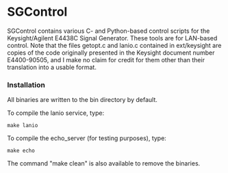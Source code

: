 # SGControl

SGControl contains various C- and Python-based control scripts for the
Keysight/Agilent E4438C Signal Generator. These tools are for LAN-based control.
Note that the files getopt.c and lanio.c contained in ext/keysight are copies of
the code originally presented in the Keysight document number E4400-90505, and
I make no claim for credit for them other than their translation into a usable
format.

### Installation

All binaries are written to the bin directory by default.

To compile the lanio service, type:

```
make lanio
```

To compile the echo_server (for testing purposes), type:
```
make echo
```

The command "make clean" is also available to remove the binaries.
